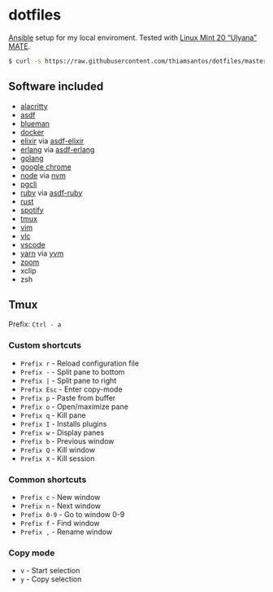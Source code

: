 # dotfiles

[Ansible](https://www.ansible.com/) setup for my local enviroment.
Tested with [Linux Mint 20 “Ulyana” MATE](https://blog.linuxmint.com/?p=3929).

```sh
$ curl -s https://raw.githubusercontent.com/thiamsantos/dotfiles/master/setup.sh | sh
```

## Software included

- [alacritty](https://github.com/alacritty/alacritty)
- [asdf](https://github.com/asdf-vm/asdf)
- [blueman](https://github.com/blueman-project/blueman)
- [docker](https://www.docker.com/)
- [elixir](https://elixir-lang.org/) via [asdf-elixir](https://github.com/asdf-vm/asdf-elixir)
- [erlang](https://www.erlang.org/) via [asdf-erlang](https://github.com/asdf-vm/asdf-erlang)
- [golang](https://golang.org/)
- [google chrome](https://www.google.com/chrome/index.html)
- [node](https://nodejs.org/) via [nvm](https://github.com/nvm-sh/nvm)
- [pgcli](https://github.com/dbcli/pgcli)
- [ruby](https://www.ruby-lang.org/) via [asdf-ruby](https://github.com/asdf-vm/asdf-ruby)
- [rust](https://www.rust-lang.org/)
- [spotify](https://www.spotify.com)
- [tmux](https://github.com/tmux/tmux)
- [vim](https://www.vim.org/)
- [vlc](https://www.videolan.org/vlc/)
- [vscode](https://code.visualstudio.com/)
- [yarn](https://yarnpkg.com/) via [yvm](https://github.com/tophat/yvm)
- [zoom](https://zoom.us/)
- xclip
- zsh

## Tmux

Prefix: `Ctrl - a`

### Custom shortcuts

- `Prefix r` - Reload configuration file
- `Prefix -` - Split pane to bottom
- `Prefix |` - Split pane to right
- `Prefix Esc` - Enter copy-mode
- `Prefix p` - Paste from buffer
- `Prefix o` - Open/maximize pane
- `Prefix q` - Kill pane
- `Prefix I` - Installs plugins
- `Prefix w` - Display panes
- `Prefix b` - Previous window
- `Prefix Q` - Kill window
- `Prefix X` - Kill session

### Common shortcuts

- `Prefix c` - New window
- `Prefix n` - Next window
- `Prefix 0-9` - Go to window 0-9
- `Prefix f` - Find window
- `Prefix ,` - Rename window

### Copy mode

- `v` - Start selection
- `y` - Copy selection
